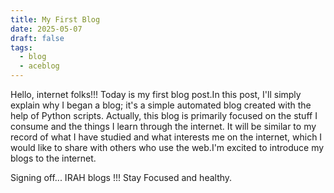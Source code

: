 ```yaml
---
title: My First Blog
date: 2025-05-07
draft: false
tags:
  - blog
  - aceblog
---
```

Hello, internet folks!!! Today is my first blog post.In this post, I'll simply explain why I began a blog; it's a simple automated blog created with the help of Python scripts. Actually, this blog is primarily focused on the stuff I consume and the things I learn through the internet. It will be similar to my record of what I have studied and what interests me on the internet, which I would like to share with others who use the web.I'm excited to introduce my blogs to the internet.

Signing off... IRAH blogs !!! Stay Focused and healthy.




